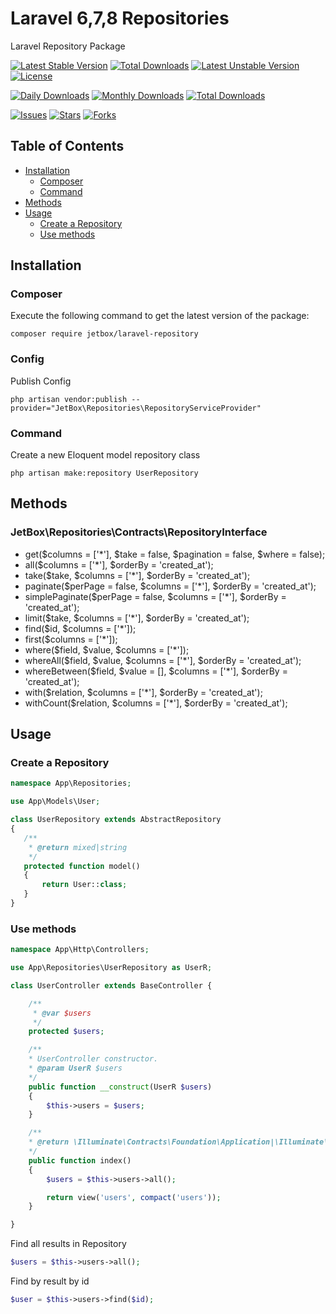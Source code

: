 # Laravel 6,7,8 Repositories

Laravel Repository Package

[![Latest Stable Version](https://poser.pugx.org/jetbox/laravel-repository/v)](//packagist.org/packages/jetbox/laravel-repository)
[![Total Downloads](https://poser.pugx.org/jetbox/laravel-repository/downloads)](//packagist.org/packages/jetbox/laravel-repository) 
[![Latest Unstable Version](https://poser.pugx.org/jetbox/laravel-repository/v/unstable)](//packagist.org/packages/jetbox/laravel-repository)
[![License](https://poser.pugx.org/jetbox/laravel-repository/license)](//packagist.org/packages/jetbox/laravel-repository)


[![Daily Downloads](https://poser.pugx.org/DavitMnacakanyan/laravel-repository/d/daily)](//packagist.org/packages/jetbox/laravel-repository)
[![Monthly Downloads](https://poser.pugx.org/DavitMnacakanyan/laravel-repository/d/monthly)](//packagist.org/packages/jetbox/laravel-repository)
[![Total Downloads](https://poser.pugx.org/DavitMnacakanyan/laravel-repository/downloads)](//packagist.org/packages/jetbox/laravel-repository)

[![Issues](https://img.shields.io/github/issues/DavitMnacakanyan/laravel-repository)](https://github.com/DavitMnacakanyan/laravel-repository/issues)
[![Stars](https://img.shields.io/github/stars/DavitMnacakanyan/laravel-repository)](https://github.com/DavitMnacakanyan/laravel-repository/stargazers)
[![Forks](https://img.shields.io/github/forks/DavitMnacakanyan/laravel-repository)](https://github.com/DavitMnacakanyan/laravel-repository/network/members)

## Table of Contents

- <a href="#installation">Installation</a>
    - <a href="#composer">Composer</a>
    - <a href="#command">Command</a>
- <a href="#methods">Methods</a>
- <a href="#usage">Usage</a>
	- <a href="#create-a-repository">Create a Repository</a>
	- <a href="#use-methods">Use methods</a>

## Installation

### Composer
Execute the following command to get the latest version of the package:

```terminal
composer require jetbox/laravel-repository
```

### Config
Publish Config

```terminal
php artisan vendor:publish --provider="JetBox\Repositories\RepositoryServiceProvider"
```

### Command
Create a new Eloquent model repository class

```terminal
php artisan make:repository UserRepository
```

## Methods

### JetBox\Repositories\Contracts\RepositoryInterface

- get($columns = ['*'], $take = false, $pagination = false, $where = false);
- all($columns = ['*'], $orderBy = 'created_at');
- take($take, $columns = ['*'], $orderBy = 'created_at');
- paginate($perPage = false, $columns = ['*'], $orderBy = 'created_at');
- simplePaginate($perPage = false, $columns = ['*'], $orderBy = 'created_at');
- limit($take, $columns = ['*'], $orderBy = 'created_at');
- find($id, $columns = ['*']);
- first($columns = ['*']);
- where($field, $value, $columns = ['*']);
- whereAll($field, $value, $columns = ['*'], $orderBy = 'created_at');
- whereBetween($field, $value = [], $columns = ['*'], $orderBy = 'created_at');
- with($relation, $columns = ['*'], $orderBy = 'created_at');
- withCount($relation, $columns = ['*'], $orderBy = 'created_at');

## Usage

### Create a Repository

```php
namespace App\Repositories;

use App\Models\User;

class UserRepository extends AbstractRepository
{
   /**
    * @return mixed|string
    */
   protected function model()
   {
       return User::class;
   }
}
```

### Use methods

```php
namespace App\Http\Controllers;

use App\Repositories\UserRepository as UserR;

class UserController extends BaseController {

    /**
     * @var $users
     */
    protected $users;

    /**
    * UserController constructor.
    * @param UserR $users
    */
    public function __construct(UserR $users)
    {
        $this->users = $users;
    }

    /**
    * @return \Illuminate\Contracts\Foundation\Application|\Illuminate\Contracts\View\Factory|\Illuminate\View\View
    */
    public function index()
    {
        $users = $this->users->all();

        return view('users', compact('users'));
    }

}
```

Find all results in Repository

```php
$users = $this->users->all();
```

Find by result by id

```php
$user = $this->users->find($id);
```
